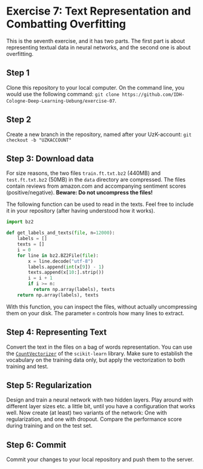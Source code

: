 # Exercise 7: Text Representation and Combatting Overfitting

This is the seventh exercise, and it has two parts. The first part is about representing textual data in neural networks, and the second one is about overfitting.

## Step 1
Clone this repository to your local computer. On the command line, you would use the following command: `git clone https://github.com/IDH-Cologne-Deep-Learning-Uebung/exercise-07`.

## Step 2
Create a new branch in the repository, named after your UzK-account: `git checkout -b "UZKACCOUNT"`

## Step 3: Download data
For size reasons, the two files `train.ft.txt.bz2` (440MB) and `test.ft.txt.bz2` (50MB) in the `data` directory are compressed. The files contain reviews from amazon.com and accompanying sentiment scores (positive/negative). **Beware: Do not uncompress the files!**

The following function can be used to read in the texts. Feel free to include it in your repository (after having understood how it works).

```python
import bz2

def get_labels_and_texts(file, n=12000):
    labels = []
    texts = []
    i = 0
    for line in bz2.BZ2File(file):
        x = line.decode("utf-8")
        labels.append(int(x[9]) - 1)
        texts.append(x[10:].strip())
        i = i + 1
        if i >= n:
          return np.array(labels), texts
    return np.array(labels), texts

```

With this function, you can inspect the files, without actually uncompressing them on your disk. The parameter `n` controls how many lines to extract.

## Step 4: Representing Text

Convert the text in the files on a bag of words representation. You can use the [`CountVectorizer`](https://scikit-learn.org/stable/modules/generated/sklearn.feature_extraction.text.CountVectorizer.html) of the `scikit-learn` library. Make sure to establish the vocabulary on the training data only, but apply the vectorization to both training and test.


## Step 5: Regularization
Design and train a neural network with two hidden layers. Play around with different layer sizes etc. a little bit, until you have a configuration that works well. Now create (at least) two variants of the network: One with regularization, and one with dropout. Compare the performance score during training and on the test set.

## Step 6: Commit
Commit your changes to your local repository and push them to the server.